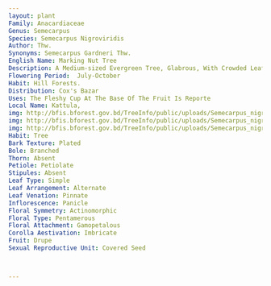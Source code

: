 ```yaml
---
layout: plant
Family: Anacardiaceae
Genus: Semecarpus
Species: Semecarpus Nigroviridis
Author: Thw.
Synonyms: Semecarpus Gardneri Thw.
English Name: Marking Nut Tree
Description: A Medium-sized Evergreen Tree, Glabrous, With Crowded Leafy Crown. Leaves Simple, Alternate, 7-15 Ã— 2.5-5.0 Cm, Oblong-obovate, Base Narrowed Into A Petiole Of 1.2-2.5 Cm Long, Forms Winged Appendages, Tip Rounded, Pale, Nerves 6-10 Pairs, Much Arched. Inflorescence Short, Reduced To Racemes. Flowers C 1 Cm In Diameter. Calyx 5-lobed, Imbricate. Petals 5, Erect, Orbicular, Imbricate, Yellowish-green. Stamens 5, Inserted At The Base Of The Disc, Filaments Subulate, Glabrous, Anthers Maroon-coloured. Ovary 1-celled, Ovule Solitary, Styles 3, Small, Stigma Clavate.Fruit A Nut, Seated On Cup-shaped Hypocarp, Dark Green With White Dots When Young Smooth, Shining, Obliquely Rounded With A Hooked Apiculus. 
Flowering Period:  July-October
Habit: Hill Forests.
Distribution: Cox's Bazar
Uses: The Fleshy Cup At The Base Of The Fruit Is Reporte
Local Name: Kattula, 
img: http://bfis.bforest.gov.bd/TreeInfo/public/uploads/Semecarpus_nigroviridis.jpg
img: http://bfis.bforest.gov.bd/TreeInfo/public/uploads/Semecarpus_nigroviridis1.jpg
img: http://bfis.bforest.gov.bd/TreeInfo/public/uploads/Semecarpus_nigroviridis2.jpg
Habit: Tree
Bark Texture: Plated
Bole: Branched
Thorn: Absent
Petiole: Petiolate
Stipules: Absent
Leaf Type: Simple
Leaf Arrangement: Alternate
Leaf Venation: Pinnate
Inflorescence: Panicle
Floral Symmetry: Actinomorphic
Floral Type: Pentamerous
Floral Attachment: Gamopetalous
Corolla Aestivation: Imbricate
Fruit: Drupe
Sexual Reproductive Unit: Covered Seed



---
```


